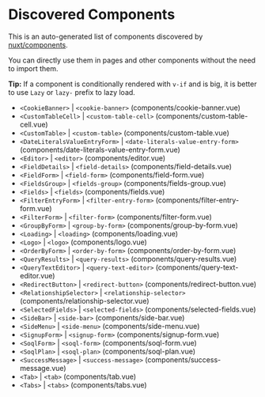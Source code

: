 # Discovered Components

This is an auto-generated list of components discovered by [nuxt/components](https://github.com/nuxt/components).

You can directly use them in pages and other components without the need to import them.

**Tip:** If a component is conditionally rendered with `v-if` and is big, it is better to use `Lazy` or `lazy-` prefix to lazy load.

- `<CookieBanner>` | `<cookie-banner>` (components/cookie-banner.vue)
- `<CustomTableCell>` | `<custom-table-cell>` (components/custom-table-cell.vue)
- `<CustomTable>` | `<custom-table>` (components/custom-table.vue)
- `<DateLiteralsValueEntryForm>` | `<date-literals-value-entry-form>` (components/date-literals-value-entry-form.vue)
- `<Editor>` | `<editor>` (components/editor.vue)
- `<FieldDetails>` | `<field-details>` (components/field-details.vue)
- `<FieldForm>` | `<field-form>` (components/field-form.vue)
- `<FieldsGroup>` | `<fields-group>` (components/fields-group.vue)
- `<Fields>` | `<fields>` (components/fields.vue)
- `<FilterEntryForm>` | `<filter-entry-form>` (components/filter-entry-form.vue)
- `<FilterForm>` | `<filter-form>` (components/filter-form.vue)
- `<GroupByForm>` | `<group-by-form>` (components/group-by-form.vue)
- `<Loading>` | `<loading>` (components/loading.vue)
- `<Logo>` | `<logo>` (components/logo.vue)
- `<OrderByForm>` | `<order-by-form>` (components/order-by-form.vue)
- `<QueryResults>` | `<query-results>` (components/query-results.vue)
- `<QueryTextEditor>` | `<query-text-editor>` (components/query-text-editor.vue)
- `<RedirectButton>` | `<redirect-button>` (components/redirect-button.vue)
- `<RelationshipSelector>` | `<relationship-selector>` (components/relationship-selector.vue)
- `<SelectedFields>` | `<selected-fields>` (components/selected-fields.vue)
- `<SideBar>` | `<side-bar>` (components/side-bar.vue)
- `<SideMenu>` | `<side-menu>` (components/side-menu.vue)
- `<SignupForm>` | `<signup-form>` (components/signup-form.vue)
- `<SoqlForm>` | `<soql-form>` (components/soql-form.vue)
- `<SoqlPlan>` | `<soql-plan>` (components/soql-plan.vue)
- `<SuccessMessage>` | `<success-message>` (components/success-message.vue)
- `<Tab>` | `<tab>` (components/tab.vue)
- `<Tabs>` | `<tabs>` (components/tabs.vue)
